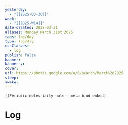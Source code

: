 ```yaml
---
yesterday: 
  - "[[2025-03-30]]"
week: 
  - "[[2025-W14]]" 
date-created: 2025-03-31
aliases: Monday March 31st 2025
tags: log/day
type: log/day
cssClasses:
  - log
publish: false
banner: 
banner-y: 
cover: 
url: https://photos.google.com/u/0/search/March%202025
sleep: 
awake:
---
```


```meta-bind-embed
[[Periodic notes daily note - meta bind embed]]
```

# Log